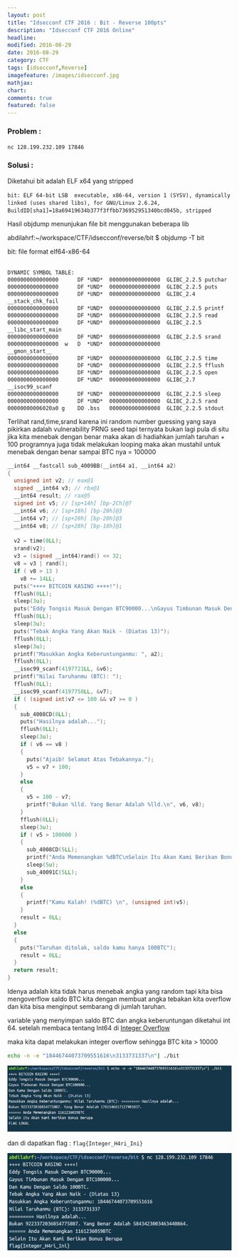 ```yaml
---
layout: post
title: "Idsecconf CTF 2016 : Bit - Reverse 100pts"
description: "Idsecconf CTF 2016 Online"
headline: 
modified: 2016-08-29
date: 2016-08-29
category: CTF
tags: [idsecconf,Reverse]
imagefeature: /images/idsecconf.jpg
mathjax: 
chart: 
comments: true
featured: false
---
```


### Problem :

`nc 128.199.232.109 17846`

### Solusi :

Diketahui bit adalah ELF x64 yang stripped

`bit: ELF 64-bit LSB  executable, x86-64, version 1 (SYSV), dynamically linked (uses shared libs), for GNU/Linux 2.6.24, BuildID[sha1]=18a69419634b377f3ffbb736952951340bcd045b, stripped`

Hasil objdump menunjukan file bit menggunakan beberapa lib

abdilahrf:~/workspace/CTF/idsecconf/reverse/bit $ objdump -T bit                                                    

bit:     file format elf64-x86-64

```objdump

DYNAMIC SYMBOL TABLE:
0000000000000000      DF *UND*  0000000000000000  GLIBC_2.2.5 putchar
0000000000000000      DF *UND*  0000000000000000  GLIBC_2.2.5 puts
0000000000000000      DF *UND*  0000000000000000  GLIBC_2.4   __stack_chk_fail
0000000000000000      DF *UND*  0000000000000000  GLIBC_2.2.5 printf
0000000000000000      DF *UND*  0000000000000000  GLIBC_2.2.5 read
0000000000000000      DF *UND*  0000000000000000  GLIBC_2.2.5 __libc_start_main
0000000000000000      DF *UND*  0000000000000000  GLIBC_2.2.5 srand
0000000000000000  w   D  *UND*  0000000000000000              __gmon_start__
0000000000000000      DF *UND*  0000000000000000  GLIBC_2.2.5 time
0000000000000000      DF *UND*  0000000000000000  GLIBC_2.2.5 fflush
0000000000000000      DF *UND*  0000000000000000  GLIBC_2.2.5 open
0000000000000000      DF *UND*  0000000000000000  GLIBC_2.7   __isoc99_scanf
0000000000000000      DF *UND*  0000000000000000  GLIBC_2.2.5 sleep
0000000000000000      DF *UND*  0000000000000000  GLIBC_2.2.5 rand
00000000006020a0 g    DO .bss   0000000000000008  GLIBC_2.2.5 stdout
```

Terlihat rand,time,srand karena ini random number guessing yang saya pikirkan adalah
vulnerability PRNG seed tapi ternyata bukan lagi pula di situ jika kita menebak dengan benar
maka akan di hadiahkan jumlah taruhan + 100 programnya juga tidak melakukan looping maka
akan mustahil untuk menebak dengan benar sampai BTC nya = 100000

```cpp
__int64 __fastcall sub_4009BB(__int64 a1, __int64 a2)
{
  unsigned int v2; // eax@1
  signed __int64 v3; // rbx@1
  __int64 result; // rax@5
  signed int v5; // [sp+14h] [bp-2Ch]@7
  __int64 v6; // [sp+18h] [bp-28h]@3
  __int64 v7; // [sp+20h] [bp-20h]@3
  __int64 v8; // [sp+28h] [bp-18h]@1

  v2 = time(0LL);
  srand(v2);
  v3 = (signed __int64)rand() << 32;
  v8 = v3 | rand();
  if ( v8 > 13 )
    v8 += 14LL;
  puts("++++ BITCOIN KASINO ++++!");
  fflush(0LL);
  sleep(3u);
  puts("Eddy Tongsis Masuk Dengan BTC90000...\nGayus Timbunan Masuk Dengan BTC100000...\nDan Kamu Dengan Saldo 100BTC.");
  fflush(0LL);
  sleep(3u);
  puts("Tebak Angka Yang Akan Naik - (Diatas 13)");
  fflush(0LL);
  sleep(3u);
  printf("Masukkan Angka Keberuntunganmu: ", a2);
  fflush(0LL);
  __isoc99_scanf(4197721LL, &v6);
  printf("Nilai Taruhanmu (BTC): ");
  fflush(0LL);
  __isoc99_scanf(4197750LL, &v7);
  if ( (signed int)v7 <= 100 && v7 >= 0 )
  {
    sub_4008CD(8LL);
    puts("Hasilnya adalah...");
    fflush(0LL);
    sleep(3u);
    if ( v6 == v8 )
    {
      puts("Ajaib! Selamat Atas Tebakannya.");
      v5 = v7 + 100;
    }
    else
    {
      v5 = 100 - v7;
      printf("Bukan %lld. Yang Benar Adalah %lld.\n", v6, v8);
    }
    fflush(0LL);
    sleep(3u);
    if ( v5 > 100000 )
    {
      sub_4008CD(5LL);
      printf("Anda Memenangkan %dBTC\nSelain Itu Akan Kami Berikan Bonus Berupa\n", (unsigned int)v5);
      sleep(5u);
      sub_40091C(5LL);
    }
    else
    {
      printf("Kamu Kalah! (%dBTC) \n", (unsigned int)v5);
    }
    result = 0LL;
  }
  else
  {
    puts("Taruhan ditolak, saldo kamu hanya 100BTC");
    result = 0LL;
  }
  return result;
}
```

Idenya adalah kita tidak harus menebak angka yang random tapi kita bisa mengoverflow 
saldo BTC kita dengan membuat angka tebakan kita overflow dan kita bisa menginput sembarang
di jumlah taruhan.

variable yang menyimpan saldo BTC dan angka keberuntungan diketahui int 64.
setelah membaca tentang Int64 di [Integer Overflow](https://rosettacode.org/wiki/Integer_overflow)

maka kita dapat melakukan integer overflow sehingga BTC kita > 10000

```bash
echo -n -e "18446744073709551616\n3133731337\n"| ./bit 
```

![Bit Flag Lokal](/images/bit_flaglokal.png)

dan di dapatkan flag : `flag{Integer_H4ri_Ini}`

![Bit Flag Remote](/images/bit_flagremote.png)

